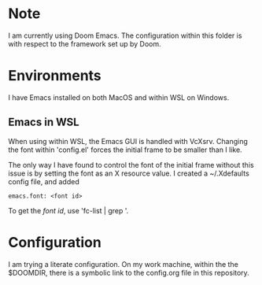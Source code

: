 # Note
I am currently using Doom Emacs. The configuration within this folder is with respect to the framework set up by Doom.

# Environments
I have Emacs installed on both MacOS and within WSL on Windows. 

## Emacs in WSL
When using within WSL, the Emacs GUI is handled with VcXsrv. Changing the font within 'config.el' forces the initial frame to be smaller than I like.

The only way I have found to control the font of the initial frame without this issue is by setting the font as an X resource value. I created a ~/.Xdefaults config file, and added 
```
emacs.font: <font id> 
```

To get the *font id*, use 'fc-list | grep <font>'. 

# Configuration
I am trying a literate configuration. On my work machine, within the the $DOOMDIR, there is a symbolic link to the config.org file in this repository.
